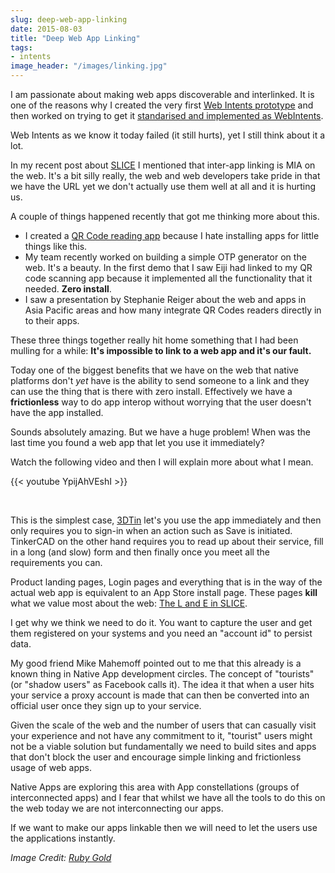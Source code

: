 ```yaml
---
slug: deep-web-app-linking
date: 2015-08-03
title: "Deep Web App Linking"
tags:
- intents
image_header: "/images/linking.jpg"
---
```


I am passionate about making web apps discoverable and interlinked.  It is one of the reasons
why I created the very first [Web Intents prototype](http://webintents.com) and then worked
on trying to get it [standarised and implemented as WebIntents](https://webintents.org).

Web Intents as we know it today failed (it still hurts), yet I still think about it a lot.

In my recent post about [SLICE](https://paul.kinlan.me/slice-the-web/) I mentioned that 
inter-app linking is MIA on the web. It's a bit silly really, the web and web developers take
pride in that we have the URL yet we don't actually use them well at all and it is hurting us.

A couple of things happened recently that got me thinking more about this.

* I created a [QR Code reading app](https://qrsnapper.appspot.com/) because I hate installing apps for 
  little things like this.
* My team recently worked on building a simple <abbr>OTP</abbr> generator on the web. It's a beauty. In the first demo that I 
saw Eiji had linked to my QR code scanning app because it implemented all the functionality that it needed. __Zero install__.
* I saw a presentation by Stephanie Reiger about the web and apps in Asia Pacific areas and how many
  integrate QR Codes readers directly in to their apps.
  
These three things together really hit home something that I had been mulling for a while: 
**It's impossible to link to a web app and it's our fault.**

Today one of the biggest benefits that we have on the web that native platforms don't _yet_ have 
is the ability to send someone to a link and they can use the thing that is there with zero install.
Effectively we have a __frictionless__ way to do app interop without worrying that the user
doesn't have the app installed.

Sounds absolutely amazing. But we have a huge problem! When was the last time you found a web app
 that let you use it immediately?

Watch the following video and then I will explain more about what I mean.

{{< youtube YpijAhVEshI >}}

<br>

This is the simplest case, [3DTin](http://www.3dtin.com/) let's you use the app immediately and then only requires
you to sign-in when an action such as Save is initiated. TinkerCAD on the other hand requires you to 
read up about their service, fill in a long (and slow) form and then finally once you meet all the
requirements you can.

Product landing pages, Login pages and everything that is in the way of the actual web app is
equivalent to an App Store install page. These pages **kill** what we value most about 
the web: [The L and E in SLICE](https://paul.kinlan.me/slice-the-web/).

I get why we think we need to do it. You want to capture the user and get them registered on your systems 
and you need an "account id" to persist data.

My good friend Mike Mahemoff pointed out to me that this already is a known thing in Native App development
circles. The concept of "tourists" (or "shadow users" as Facebook calls it).  The idea it that
when a user hits your service a proxy account is made that can then be converted into an official user once they sign
up to your service.

Given the scale of the web and the number of users that can casually visit your experience and not have any commitment
to it, "tourist" users might not be a viable solution but fundamentally we need to build sites and 
apps that don't block the user and encourage simple linking and frictionless usage of web apps.

Native Apps are exploring this area with App constellations (groups of interconnected apps) and I 
fear that whilst we have all the tools to do this on the web today we are not interconnecting our apps.

If we want to make our apps linkable then we will need to let the users use the applications instantly.

_Image Credit: [Ruby Gold](https://www.flickr.com/photos/13606325@N08/2416993706/in/photolist-4FzJ2h-4f6pJh-fSg3j-6pp1Et-nL9UEd-8J3PAA-84qBVK-7F1287-j8Q6iB-eSr9GM-8agmNg-4UeUCC-eiXuL7-6RD7ja-rvEFyC-tJNKZK-6xZsut-7oXrP6-6SBHQ2-7F11wU-aCRkMh-3f1a1-m6eYt-gbA7WS-6pt9FJ-mLNHtP-6vodg7-bm5Ny4-kYJjLR-dABgMF-7EW36T-q8a8Kb-ahDuNg-664j55-398e8z-8Tyxt5-mM4PK7-dW9X9R-698NDg-7JYsuX-doRYU3-dbbuB6-ih11BV-8TLHJ5-5UvB9w-r55U3C-8TkrjN-dVGc9m-acRwhX-6NVZdG)_